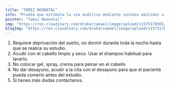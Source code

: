 ```yaml
---
title: "TAMÍZ NEONATAL"
info: "Prueba que estímula la vía auditiva mediante sonidos emitidos a través de unos audífonos y la vía visual con luces proyectadas en unos goggles."
pointer: "Tamíz Neonatal"
img: "https://res.cloudinary.com/drakarzamael/image/upload/v1573178565/estudiosMini/TAMIZ_NEONATAL.svg"
blogImg: "https://res.cloudinary.com/drakarzamael/image/upload/v1573178917/estudiosBlog/TAMZ_NEONATAL_open.svg"
---
```


1. Requiere deprivación del sueño, no dormir durante toda la noche hasta que se realice su estudio.
2. Acudir con el cabello limpio y seco. Usar el shampoo habitual para lavarlo.
3. No colocar gel, spray, crema para peinar en el cabello
4. No dar desayuno, acudir a la cita con el desayuno para que el paciente pueda comerlo antes del estudio.
5. Si tienes más dudas contáctanos.
